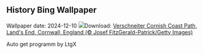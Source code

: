 ## History Bing Wallpaper
Wallpaper date: 2024-12-10
![](https://www.bing.com/th?id=OHR.CornwallSnow_DE-DE2370440399_UHD.jpg&w=1000)Download: [Verschneiter Cornish Coast Path, Land's End, Cornwall, England (© Josef FitzGerald-Patrick/Getty Images)](https://www.bing.com/th?id=OHR.CornwallSnow_DE-DE2370440399_UHD.jpg)

Auto get programm by LtgX
